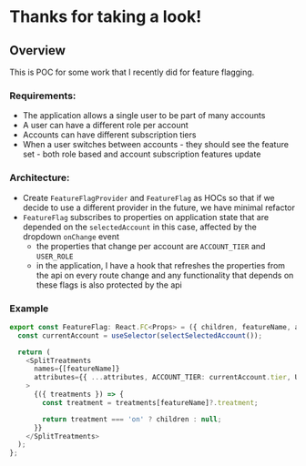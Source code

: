 # Thanks for taking a look!

## Overview

This is POC for some work that I recently did for feature flagging. 

### Requirements: 
  - The application allows a single user to be part of many accounts
  - A user can have a different role per account
  - Accounts can have different subscription tiers
  - When a user switches between accounts - they should see the feature set - both role based and account subscription features update

### Architecture:
  - Create `FeatureFlagProvider` and `FeatureFlag` as HOCs so that if we decide to use a different provider in the future, we have minimal refactor
  - `FeatureFlag` subscribes to properties on application state that are depended on the `selectedAccount` in this case, affected by the dropdown `onChange` event
    - the properties that change per account are `ACCOUNT_TIER` and `USER_ROLE`
    - in the application, I have a hook that refreshes the properties from the api on every route change and any functionality that depends on these flags is also protected by the api


### Example
```typescript
export const FeatureFlag: React.FC<Props> = ({ children, featureName, attributes = {} }) => {
  const currentAccount = useSelector(selectSelectedAccount());

  return (
    <SplitTreatments
      names={[featureName]}
      attributes={{ ...attributes, ACCOUNT_TIER: currentAccount.tier, USER_ROLE: currentAccount.userRole }}
    >
      {({ treatments }) => {
        const treatment = treatments[featureName]?.treatment;

        return treatment === 'on' ? children : null;
      }}
    </SplitTreatments>
  );
};
```

